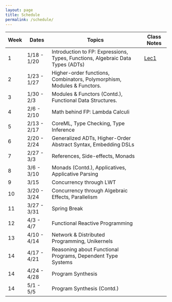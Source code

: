 ```yaml
---
layout: page
title: Schedule
permalink: /schedule/
---
```

<table id="schedule">
<thead>
  <tr>
    <th class="seqno">Week</th>
    <th class="date">Dates</th>
    <th class="topic">Topics</th>
    <th class="reading">Class Notes</th>
  </tr>
</thead>
<tbody>
  <tr class="lecture">
    <td class="tg-baqh">1</td>
    <td class="tg-0lax">1/18 - 1/20</td>
    <td class="tg-0lax">Introduction to FP: Expressions, Types, Functions, Algebraic Data Types (ADTs)</td> 
    <td class="tg-0lax"><a href="../lectures/Lec1.ipynb">Lec1</a></td>
  </tr>
  <tr class="lecture">
    <td class="tg-baqh">2</td>
    <td class="tg-0lax">1/23 - 1/27</td>
    <td class="tg-0lax">
      Higher-order functions, Combinators, Polymorphism, Modules & Functors.
    </td>
    <td class="tg-0lax"></td>
  </tr>
  <tr class="lecture">
    <td class="tg-baqh">3</td>
    <td class="tg-0lax">1/30 - 2/3</td>
    <td class="tg-0lax">Modules & Functors (Contd.), Functional Data Structures. </td>
    <td class="tg-0lax"> </td>
  </tr>
  <tr class="lecture">
    <td class="tg-baqh">4</td>
    <td class="tg-0lax">2/6 - 2/10</td>
    <td class="tg-0lax">Math behind FP: Lambda Calculi</td>
    <td class="tg-0lax"> </td>
  </tr>
  <tr class="lecture">
    <td class="tg-baqh">5</td>
    <td class="tg-0lax">2/13 - 2/17</td>
    <td class="tg-0lax">CoreML, Type Checking, Type Inference </td>
    <td class="tg-0lax"> </td>
  </tr>
  <tr class="lecture">
    <td class="tg-baqh">6</td>
    <td class="tg-0lax">2/20 - 2/24</td>
    <td class="tg-0lax">Generalized ADTs, Higher-Order Abstract Syntax, Embedding DSLs</td>
    <td class="tg-0lax"></td>
  </tr>
  <tr class="lecture">
    <td class="tg-baqh">7</td>
    <td class="tg-0lax">2/27 - 3/3</td>
    <td class="tg-0lax">References, Side-effects, Monads</td>
    <td class="tg-0lax"> </td>
  </tr>
  <tr class="lecture">
    <td class="tg-baqh">8</td>
    <td class="tg-0lax">3/6 - 3/10</td>
    <td class="tg-0lax">Monads (Contd.), Applicatives, Applicative Parsing</td>
    <td class="tg-0lax"> </td>
  </tr>
  <tr class="lecture">
    <td class="tg-baqh">9</td>
    <td class="tg-0lax">3/15</td>
    <td class="tg-0lax">Concurrency through LWT</td>
    <td class="tg-0lax"> </td>
  </tr>
  <tr class="lecture">
    <td class="tg-baqh">10</td>
    <td class="tg-0lax">3/20 - 3/24</td>
    <td class="tg-0lax">Concurrency through Algebraic Effects, Parallelism</td>
    <td class="tg-0lax">
    </td>
  </tr>
  <tr class="lecture">
    <td class="tg-baqh">11</td>
    <td class="tg-0lax">3/27 - 3/31</td>
    <td class="tg-0lax">Spring Break</td>
    <td class="tg-0lax">
    </td>
  </tr>
  <tr class="lecture">
    <td class="tg-baqh">12</td>
    <td class="tg-0lax">4/3 - 4/7</td>
    <td class="tg-0lax">
      Functional Reactive Programming
    </td>
    <td class="tg-0lax"></td>
  </tr>
  <tr class="lecture">
    <td class="tg-baqh">13</td>
    <td class="tg-0lax">4/10 - 4/14</td>
    <td class="tg-0lax">
      Network & Distributed Programming, Unikernels
    </td>
    <td class="tg-0lax"></td>
  </tr>
  <tr class="lecture">
    <td class="tg-baqh">14</td>
    <td class="tg-0lax">4/17 - 4/21</td>
    <td class="tg-0lax">
      Reasoning about Functional Programs, Dependent Type Systems
    </td>
    <td class="tg-0lax"></td>
  </tr>
  <tr class="lecture">
    <td class="tg-baqh">14</td>
    <td class="tg-0lax">4/24 - 4/28</td>
    <td class="tg-0lax">
      Program Synthesis
    </td>
    <td class="tg-0lax"></td>
  </tr>
  <tr class="lecture">
    <td class="tg-baqh">14</td>
    <td class="tg-0lax">5/1 - 5/5</td>
    <td class="tg-0lax">
      Program Synthesis (Contd.)
    </td>
    <td class="tg-0lax"></td>
  </tr>
</tbody>
</table>
